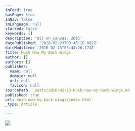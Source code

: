 ```yaml
---
inFeed: true
hasPage: true
inNav: false
inLanguage: null
starred: false
keywords: []
description: 'Oil on canvas, 2015'
datePublished: '2016-02-23T03:45:18.082Z'
dateModified: '2016-02-23T03:44:26.174Z'
title: Hush Now My Back Wings
author: []
authors: []
publisher:
  name: null
  domain: null
  url: null
  favicon: null
sourcePath: _posts/2016-02-23-hush-now-my-back-wings.md
published: true
url: hush-now-my-back-wings/index.html
_type: Article

---
```

![](https://the-grid-user-content.s3-us-west-2.amazonaws.com/7b494d10-2ae8-4a7f-9b25-8a23ade0d146.JPG)